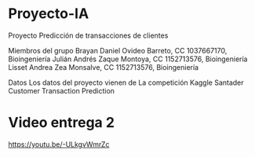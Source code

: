 # Proyecto-IA
Proyecto Predicción de transacciones de clientes 

Miembros del grupo
Brayan Daniel Ovideo Barreto, CC 1037667170, Bioingeniería
Julián Andrés Zaque Montoya, CC 1152713576, Bioingeniería
Lisset Andrea Zea Monsalve, CC 1152713576, Bioingeniería

Datos
Los datos del proyecto vienen de La competición Kaggle Santader Customer Transaction Prediction


# Video entrega 2 
https://youtu.be/-ULkgvWmrZc
